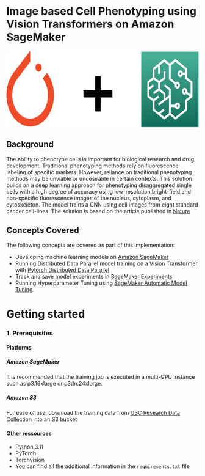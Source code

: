 # Image based Cell Phenotyping using Vision Transformers on Amazon SageMaker

<p align="center">
  <img src="./images/PyTorchSM.jpg" alt="EC2 + PyTorch" height="200"/>
</p>

## Background

The ability to phenotype cells is important for biological research and drug development. Traditional phenotyping methods rely on fluorescence labeling of specific markers. However, reliance on traditional phenotyping methods may be unviable or undesirable in certain contexts. This solution builds on a deep learning approach for phenotyping disaggregated single cells with a high degree of accuracy using low-resolution bright-field and non-specific fluorescence images of the nucleus, cytoplasm, and cytoskeleton. The model trains a CNN using cell images from eight standard cancer cell-lines. The solution is based on the article published in [Nature](https://www.nature.com/articles/s42003-020-01399-x) 


## Concepts Covered
The following concepts are covered as part of this implementation: 
- Developing machine learning models on [Amazon SageMaker](https://aws.amazon.com/pm/sagemaker/)
- Running Distributed Data Parallel model training on a Vision Transformer with [Pytorch Distributed Data Parallel](https://pytorch.org/tutorials/intermediate/ddp_tutorial.html)
- Track and save model experiments in [SageMaker Experiments](https://aws.amazon.com/blogs/aws/amazon-sagemaker-experiments-organize-track-and-compare-your-machine-learning-trainings/) 
- Running Hyperparameter Tuning using [SageMaker Automatic Model Tuning](https://docs.aws.amazon.com/sagemaker/latest/dg/automatic-model-tuning.html)

# Getting started  
### 1. Prerequisites
#### Platforms 
##### Amazon SageMaker   
It is recommended that the training job is executed in a multi-GPU instance such as p3.16xlarge or p3dn.24xlarge. 
##### Amazon S3   
For ease of use, download the training data from [UBC Research Data Collection](https://borealisdata.ca/dataset.xhtml?persistentId=doi:10.5683/SP2/TDULMF) into an S3 bucket

#### Other ressources
- Python 3.11 
- PyTorch  
- Torchvision
- You can find all the additional information in the `requirements.txt` file

